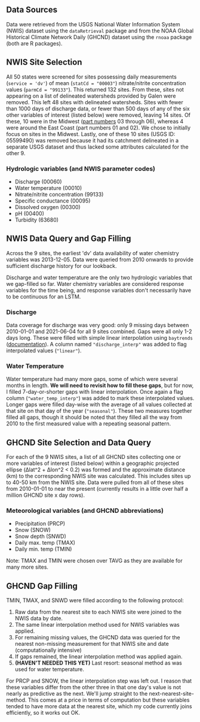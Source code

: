 ## Data Sources 

Data were retrieved from the USGS National Water Information System (NWIS) dataset using the `dataRetrieval` package and from the NOAA Global Historical Climate Network Daily (GHCND) dataset using the `rnoaa` package (both are R packages).

## NWIS Site Selection

All 50 states were screened for sites possessing daily measurements (`service = 'dv'`) of mean (`statCd = "00003"`) nitrate/nitrite concentration values (`parmCd = "99133"`). This returned 132 sites. From these, sites not appearing on a list of delineated watersheds provided by Galen were removed. This left 48 sites with delineated watersheds. Sites with fewer than 1000 days of discharge data, or fewer than 500 days of any of the six other variables of interest (listed below) were removed, leaving 14 sites. Of these, 10 were in the Midwest ([part numbers](https://help.waterdata.usgs.gov/faq/sites/do-station-numbers-have-any-particular-meaning) 03 through 06), whereas 4 were around the East Coast (part numbers 01 and 02). We chose to initially focus on sites in the Midwest. Lastly, one of these 10 sites (USGS ID: 05599490) was removed because it had its catchment delineated in a separate USGS dataset and thus lacked some attributes calculated for the other 9.

### Hydrologic variables (and NWIS parameter codes)

- Discharge (00060)
- Water temperature (00010)
- Nitrate/nitrite concentration (99133)
- Specific conductance (00095)
- Dissolved oxygen (00300)
- pH (00400)
- Turbidity (63680)

## NWIS Data Query and Gap Filling

Across the 9 sites, the earliest 'dv' data availability of water chemistry variables was 2013-12-05. Data were queried from 2010 onwards to provide sufficient discharge history for our lookback.

Discharge and water temperature are the only two hydrologic variables that we gap-filled so far. Water chemistry variables are considered response variables for the time being, and response variables don't necessarily have to be continuous for an LSTM.

### Discharge

Data coverage for discharge was very good: only 9 missing days between 2010-01-01 and 2021-06-04 for all 9 sites combined. Gaps were all only 1-2 days long. These were filled with simple linear interpolation using `baytrends` ([documentation](https://www.rdocumentation.org/packages/baytrends/versions/2.0.5/topics/fillMissing)). A column named ``"discharge_interp"`` was added to flag interpolated values (``"linear"``).

### Water Temperature 

Water temperature had many more gaps, some of which were several months in length. __We will need to revisit how to fill these gaps__, but for now, I filled 7-day-or-shorter gaps with linear interpolation. Once again a flag column (``"water_temp_interp"``) was added to mark these interpolated values. Longer gaps were filled day-wise with the average of all values collected at that site on that day of the year (``"seasonal"``). These two measures together filled all gaps, though it should be noted that they filled all the way from 2010 to the first measured value with a repeating seasonal pattern.

## GHCND Site Selection and Data Query

For each of the 9 NWIS sites, a list of all GHCND sites collecting one or more variables of interest (listed below) within a geographic projected ellipse (Δlat^2 + Δlon^2 < 0.2) was formed and the approximate distance (km) to the corresponding NWIS site was calculated. This includes sites up to 40-50 km from the NWIS site. Data were pulled from all of these sites from 2010-01-01 to near the present (currently results in a little over half a million GHCND site x day rows).

### Meteorological variables (and GHCND abbreviations)

- Precipitation (PRCP)
- Snow (SNOW)
- Snow depth (SNWD)
- Daily max. temp (TMAX)
- Daily min. temp (TMIN)

Note: TMAX and TMIN were chosen over TAVG as they are available for many more sites.

## GHCND Gap Filling

TMIN, TMAX, and SNWD were filled according to the following protocol:

1. Raw data from the nearest site to each NWIS site were joined to the NWIS data by date.
2. The same linear interpolation method used for NWIS variables was applied.
3. For remaining missing values, the GHCND data was queried for the nearest non-missing measurement for that NWIS site and date (computationally intensive)
4. If gaps remained, the linear interpolation method was applied again.
5. __(HAVEN'T NEEDED THIS YET)__ Last resort: seasonal method as was used for water temperature.

For PRCP and SNOW, the linear interpolation step was left out. I reason that these variables differ from the other three in that one day's value is not nearly as predictive as the next. We'll jump straight to the next-nearest-site-method. This comes at a price in terms of computation but these variables tended to have more data at the nearest site, which my code currently joins efficiently, so it works out OK. 
